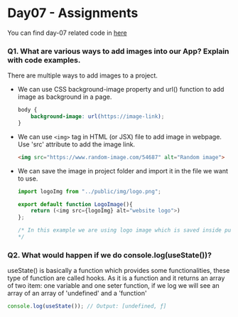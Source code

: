 # Day07 - Assignments

You can find day-07 related code in [here](https://github.com/Ghosh-95/react-food-app)

### Q1. What are various ways to add images into our App? Explain with code examples.

There are multiple ways to add images to a project.
- We can use CSS background-image property and url() function to add image as background in a page.
    ```css
    body {
        background-image: url(https://image-link);
    }
    ```
- We can use `<img>` tag in HTML (or JSX) file to add image in webpage. Use 'src' attribute to add the image link.
    ```html
    <img src="https://www.random-image.com/54687" alt="Random image">
    ```
- We can save the image in project folder and import it in the file we want to use.
    ```javascript
    import logoImg from "../public/img/logo.png";

    export default function LogoImage(){
        return (<img src={logoImg} alt="website logo">)
    };

    /* In this example we are using logo image which is saved inside public folder.
    */
    ```
### Q2. What would happen if we do console.log(useState())?
useState() is basically a function which provides some functionalities, these type of function are called hooks.
As it is a function and it returns an array of two item: one variable and one seter function, if we log we will see an array of an array of 'undefined' and a 'function'
```javascript
console.log(useState()); // Output: [undefined, ƒ]
```